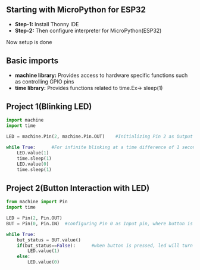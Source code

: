 ## **Starting with MicroPython for ESP32**
* **Step-1:** Install Thonny IDE 
* **Step-2:** Then configure interpreter for MicroPython(ESP32)

Now setup is done

## Basic imports
* **machine library:** Provides access to hardware specific functions such as controlling GPIO pins
* **time library:** Provides functions related to time.Ex-> sleep(1)

## **Project 1(Blinking LED)**

```py
import machine  
import time

LED = machine.Pin(2, machine.Pin.OUT)    #Initializing Pin 2 as Output pin for controlling LED

while True:      #For infinite blinking at a time difference of 1 second
    LED.value(1)
    time.sleep(1)
    LED.value(0)
    time.sleep(1)
```

## **Project 2(Button Interaction with LED)**
```py
from machine import Pin
import time

LED = Pin(2, Pin.OUT)
BUT = Pin(0, Pin.IN)  #configuring Pin 0 as Input pin, where button is connected

while True:
    but_status = BUT.value()      
    if(but_status==False):      #when button is pressed, led will turn ON
        LED.value(1)
    else:
        LED.value(0)
```



